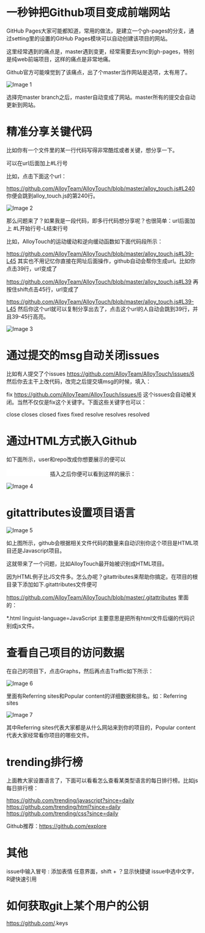 # 一秒钟把Github项目变成前端网站

GitHub Pages大家可能都知道，常用的做法，是建立一个gh-pages的分支，通过setting里的设置的GitHub Pages模块可以自动创建该项目的网站。

这里经常遇到的痛点是，master遇到变更，经常需要去sync到gh-pages，特别是纯web前端项目，这样的痛点是非常地痛。

Github官方可能嗅觉到了该痛点，出了个master当作网站是选项，太有用了。

![Image 1](https://github.com/HuangMarco/knowledge-hub/blob/dev/zResources/git/image-1.jpg)


选择完master branch之后，master自动变成了网站。master所有的提交会自动更新到网站。

# 精准分享关键代码

比如你有一个文件里的某一行代码写得非常酷炫或者关键，想分享一下。

可以在url后面加上#L行号

比如，点击下面这个url：

https://github.com/AlloyTeam/AlloyTouch/blob/master/alloy_touch.js#L240
你便会跳到alloy_touch.js的第240行。

![Image 2](https://github.com/HuangMarco/knowledge-hub/blob/dev/zResources/git/image-2.jpg)

那么问题来了？如果我是一段代码，即多行代码想分享呢？也很简单：url后面加上 #L开始行号-L结束行号

比如，AlloyTouch的运动缓动和逆向缓动函数如下面代码段所示：

https://github.com/AlloyTeam/AlloyTouch/blob/master/alloy_touch.js#L39-L45
其实也不用记忆你直接在网址后面操作，github自动会帮你生成url。比如你点击39行，url变成了

https://github.com/AlloyTeam/AlloyTouch/blob/master/alloy_touch.js#L39
再按住shift点击45行，url变成了

https://github.com/AlloyTeam/AlloyTouch/blob/master/alloy_touch.js#L39-L45
然后你这个url就可以复制分享出去了，点击这个url的人自动会跳到39行，并且39-45行高亮。

![Image 3](https://github.com/HuangMarco/knowledge-hub/blob/dev/zResources/git/image-3.jpg)

# 通过提交的msg自动关闭issues

比如有人提交了个issues https://github.com/AlloyTeam/AlloyTouch/issues/6
然后你去主干上改代码，改完之后提交填msg的时候，填入：

fix  https://github.com/AlloyTeam/AlloyTouch/issues/6
这个issues会自动被关闭。当然不仅仅是fix这个关键字。下面这些关键字也可以：

close
closes
closed
fixes
fixed
resolve
resolves
resolved

# 通过HTML方式嵌入Github

如下面所示，user和repo改成你想要展示的便可以

 <iframe src="//ghbtns.com/github-btn.html?
user=alloyteam&repo=alloytouch&type=watch&count=true"
allowtransparency="true"
frameborder="0" scrolling="0"
width="110" height="20">
</iframe>
插入之后你便可以看到这样的展示：

![Image 4](https://github.com/HuangMarco/knowledge-hub/blob/dev/zResources/git/image-4.jpg)

# gitattributes设置项目语言

![Image 5](https://github.com/HuangMarco/knowledge-hub/blob/dev/zResources/git/image-5.jpg)

如上图所示，github会根据相关文件代码的数量来自动识别你这个项目是HTML项目还是Javascript项目。

这就带来了一个问题，比如AlloyTouch最开始被识别成HTML项目。

因为HTML例子比JS文件多。怎么办呢？gitattributes来帮助你搞定。在项目的根目录下添加如下.gitattributes文件便可

https://github.com/AlloyTeam/AlloyTouch/blob/master/.gitattributes
里面的：

*.html linguist-language=JavaScript
主要意思是把所有html文件后缀的代码识别成js文件。

# 查看自己项目的访问数据

在自己的项目下，点击Graphs，然后再点击Traffic如下所示：

![Image 6](https://github.com/HuangMarco/knowledge-hub/blob/dev/zResources/git/image-6.jpg)

里面有Referring sites和Popular content的详细数据和排名。如：Referring sites

![Image 7](https://github.com/HuangMarco/knowledge-hub/blob/dev/zResources/git/image-7.jpg)

其中Referring sites代表大家都是从什么网站来到你的项目的，Popular content代表大家经常看你项目的哪些文件。

# trending排行榜

上面教大家设置语言了，下面可以看看怎么查看某类型语言的每日排行榜。比如js每日排行榜：

https://github.com/trending/javascript?since=daily
https://github.com/trending/html?since=daily
https://github.com/trending/css?since=daily

Github推荐：https://github.com/explore

# 其他

issue中输入冒号 : 添加表情
任意界面，shift + ？显示快捷键
issue中选中文字，R键快速引用


# 如何获取git上某个用户的公钥
https://github.com/<useraccount>.keys
